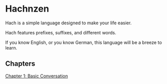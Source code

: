 # Hachnzen

Hach is a simple language designed to make your life easier.

Hach features prefixes, suffixes, and different words.

If you know English, or you know German, this language will be a breeze to learn.

## Chapters

[Chapter 1: Basic Conversation](./Chap-1/)
